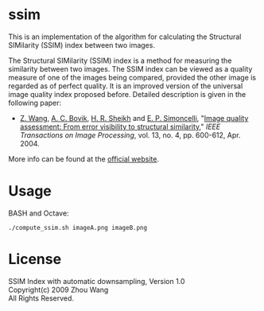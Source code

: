 ssim
====
This is an implementation of the algorithm for calculating the Structural SIMilarity (SSIM) index between two images.

The Structural SIMilarity (SSIM) index is a method for measuring the similarity between two images. The SSIM index can be viewed as a quality measure of one of the images being compared, provided the other image is regarded as of perfect quality. It is an improved version of the universal image quality index proposed before. Detailed description is given in the following paper:

* [Z. Wang](http://www.ece.uwaterloo.ca/~z70wang/), [A. C. Bovik](http://live.ece.utexas.edu/people/bovik/), [H. R. Sheikh](http://live.ece.utexas.edu/People/people_detail.php?id=92) and [E. P. Simoncelli](http://www.cns.nyu.edu/~eero/), "[Image quality assessment: From error visibility to structural similarity](https://ece.uwaterloo.ca/~z70wang/publications/ssim.html)," *IEEE Transactions on Image Processing*, vol. 13, no. 4, pp. 600-612, Apr. 2004.

More info can be found at the [official website](http://www.ece.uwaterloo.ca/~z70wang/research/ssim/).

Usage
=====
BASH and Octave:

`./compute_ssim.sh imageA.png imageB.png`

License
=======
SSIM Index with automatic downsampling, Version 1.0  
Copyright(c) 2009 Zhou Wang  
All Rights Reserved.  

